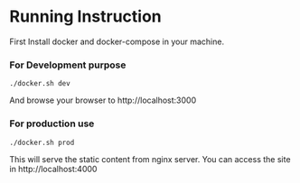 # Running Instruction

First Install docker and docker-compose in your machine.

### For Development purpose

```
./docker.sh dev

```

And browse your browser to http://localhost:3000

### For production use

```
./docker.sh prod
```

This will serve the static content from nginx server. You can access the site in http://localhost:4000
